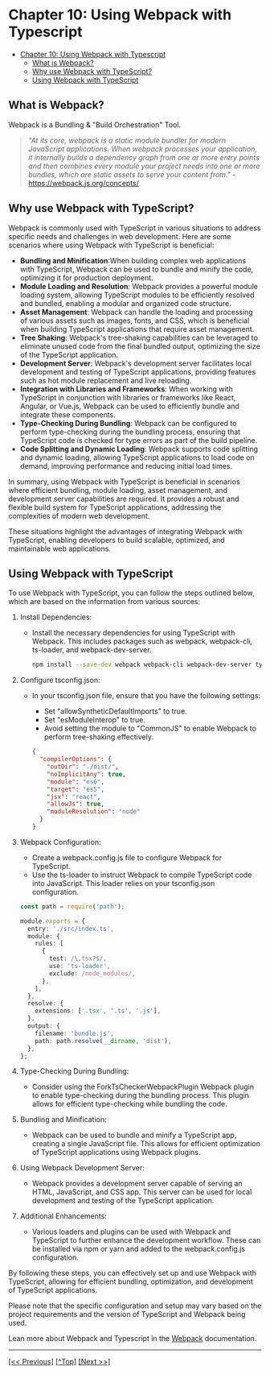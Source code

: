 # Chapter 10: Using Webpack with Typescript

- [Chapter 10: Using Webpack with Typescript](#chapter-10-using-webpack-with-typescript)
  - [What is Webpack?](#what-is-webpack)
  - [Why use Webpack with TypeScript?](#why-use-webpack-with-typescript)
  - [Using Webpack with TypeScript](#using-webpack-with-typescript)

## What is Webpack?

Webpack is a Bundling & "Build Orchestration" Tool. 

> *"At its core, webpack is a static module bundler for modern JavaScript applications. When webpack processes your application, it internally builds a dependency graph from one or more entry points and then combines every module your project needs into one or more bundles, which are static assets to serve your content from."* - https://webpack.js.org/concepts/

## Why use Webpack with TypeScript?

Webpack is commonly used with TypeScript in various situations to address specific needs and challenges in web development. Here are some scenarios where using Webpack with TypeScript is beneficial:

- **Bundling and Minification**:When building complex web applications with TypeScript, Webpack can be used to bundle and minify the code, optimizing it for production deployment.
- **Module Loading and Resolution**: Webpack provides a powerful module loading system, allowing TypeScript modules to be efficiently resolved and bundled, enabling a modular and organized code structure.
- **Asset Management**: Webpack can handle the loading and processing of various assets such as images, fonts, and CSS, which is beneficial when building TypeScript applications that require asset management.
- **Tree Shaking**: Webpack's tree-shaking capabilities can be leveraged to eliminate unused code from the final bundled output, optimizing the size of the TypeScript application.
- **Development Server**: Webpack's development server facilitates local development and testing of TypeScript applications, providing features such as hot module replacement and live reloading.
- **Integration with Libraries and Frameworks**: When working with TypeScript in conjunction with libraries or frameworks like React, Angular, or Vue.js, Webpack can be used to efficiently bundle and integrate these components.
- **Type-Checking During Bundling**: Webpack can be configured to perform type-checking during the bundling process, ensuring that TypeScript code is checked for type errors as part of the build pipeline.
- **Code Splitting and Dynamic Loading**: Webpack supports code splitting and dynamic loading, allowing TypeScript applications to load code on demand, improving performance and reducing initial load times.

In summary, using Webpack with TypeScript is beneficial in scenarios where efficient bundling, module loading, asset management, and development server capabilities are required. It provides a robust and flexible build system for TypeScript applications, addressing the complexities of modern web development.

These situations highlight the advantages of integrating Webpack with TypeScript, enabling developers to build scalable, optimized, and maintainable web applications.

## Using Webpack with TypeScript

To use Webpack with TypeScript, you can follow the steps outlined below, which are based on the information from various sources:

1. Install Dependencies:

   - Install the necessary dependencies for using TypeScript with Webpack. This includes packages such as webpack, webpack-cli, ts-loader, and webpack-dev-server.
      ```bash
      npm install --save-dev webpack webpack-cli webpack-dev-server typescript ts-loader
      ```

2. Configure tsconfig.json:

   - In your tsconfig.json file, ensure that you have the following settings:
      - Set "allowSyntheticDefaultImports" to true.
      - Set "esModuleInterop" to true.
      - Avoid setting the module to "CommonJS" to enable Webpack to perform tree-shaking effectively.

      ```json
      {
        "compilerOptions": {
          "outDir": "./dist/",
          "noImplicitAny": true,
          "module": "es6",
          "target": "es5",
          "jsx": "react",
          "allowJs": true,
          "moduleResolution": "node"
        }
      }
      ```

3. Webpack Configuration:

   - Create a webpack.config.js file to configure Webpack for TypeScript.
   - Use the ts-loader to instruct Webpack to compile TypeScript code into JavaScript. This loader relies on your tsconfig.json configuration.
  
    ```TypeScript
    const path = require('path');

    module.exports = {
      entry: './src/index.ts',
      module: {
        rules: [
          {
            test: /\.tsx?$/,
            use: 'ts-loader',
            exclude: /node_modules/,
          },
        ],
      },
      resolve: {
        extensions: ['.tsx', '.ts', '.js'],
      },
      output: {
        filename: 'bundle.js',
        path: path.resolve(__dirname, 'dist'),
      },
    };
    ```

4. Type-Checking During Bundling:

   - Consider using the ForkTsCheckerWebpackPlugin Webpack plugin to enable type-checking during the bundling process. This plugin allows for efficient type-checking while bundling the code.

5. Bundling and Minification:

   - Webpack can be used to bundle and minify a TypeScript app, creating a single JavaScript file. This allows for efficient optimization of TypeScript applications using Webpack plugins.

6. Using Webpack Development Server:

   - Webpack provides a development server capable of serving an HTML, JavaScript, and CSS app. This server can be used for local development and testing of the TypeScript application.

7. Additional Enhancements:

   - Various loaders and plugins can be used with Webpack and TypeScript to further enhance the development workflow. These can be installed via npm or yarn and added to the webpack.config.js configuration.

By following these steps, you can effectively set up and use Webpack with TypeScript, allowing for efficient bundling, optimization, and development of TypeScript applications.

Please note that the specific configuration and setup may vary based on the project requirements and the version of TypeScript and Webpack being used.

Lean more about Webpack and Typescript in the [Webpack](https://webpack.js.org/guides/typescript/) documentation.

--- 

[[<< Previous]](../Chapter-09/README.md) [[^Top]](#chapter-10-using-webpack-with-typescript) [[Next >>]](../Chapter-11/README.md)